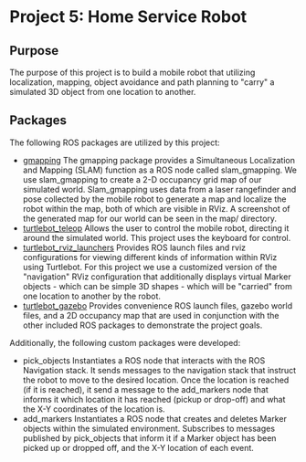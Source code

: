 # Project 5: Home Service Robot

## Purpose

The purpose of this project is to build a mobile robot that utilizing localization, mapping, object avoidance and path planning to "carry" a simulated 3D object from one location to another.

## Packages

The following ROS packages are utilized by this project:

* [gmapping](http://wiki.ros.org/gmapping)
The gmapping package provides a Simultaneous Localization and Mapping (SLAM) function as a ROS node called slam_gmapping. We use slam_gmapping to create a 2-D occupancy grid map of our simulated world. Slam_gmapping uses data from a laser rangefinder and pose collected by the mobile robot to generate a map and localize the robot within the map, both of which are visible in RViz. A screenshot of the generated map for our world can be seen in the map/ directory.
* [turtlebot_teleop](http://wiki.ros.org/turtlebot_teleop)
Allows the user to control the mobile robot, directing it around the simulated world. This project uses the keyboard for control.
* [turtlebot_rviz_launchers](http://wiki.ros.org/turtlebot_rviz_launchers)
Provides ROS launch files and rviz configurations for viewing different kinds of information within RViz using Turtlebot. For this project we use a customized version of the "navigation" RViz configuration that additionally displays virtual Marker objects - which can be simple 3D shapes - which will be "carried" from one location to another by the robot.
* [turtlebot_gazebo](http://wiki.ros.org/turtlebot_gazebo)
Provides convenience ROS launch files, gazebo world files, and a 2D occupancy map that are used in conjunction with the other included ROS packages to demonstrate the project goals.

Additionally, the following custom packages were developed:
* pick_objects
Instantiates a ROS node that interacts with the ROS Navigation stack. It sends messages to the navigation stack that instruct the robot to move to the desired location. Once the location is reached (if it is reached), it send a message to the add_markers node that informs it which location it has reached (pickup or drop-off)  and what the X-Y coordinates of the location is.
* add_markers
Instantiates a ROS node that creates and deletes Marker objects within the simulated environment. Subscribes to messages published by pick_objects that inform it if a Marker object has been picked up or dropped off, and the X-Y location of each event.

